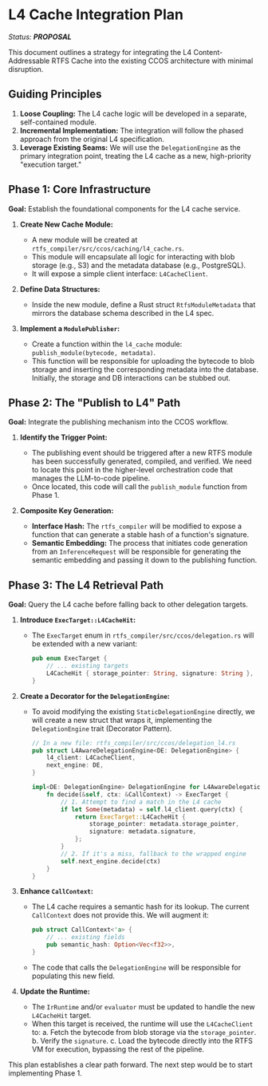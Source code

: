 # L4 Cache Integration Plan

_Status: **PROPOSAL**_

This document outlines a strategy for integrating the L4 Content-Addressable RTFS Cache into the existing CCOS architecture with minimal disruption.

## Guiding Principles

1.  **Loose Coupling:** The L4 cache logic will be developed in a separate, self-contained module.
2.  **Incremental Implementation:** The integration will follow the phased approach from the original L4 specification.
3.  **Leverage Existing Seams:** We will use the `DelegationEngine` as the primary integration point, treating the L4 cache as a new, high-priority "execution target."

## Phase 1: Core Infrastructure

**Goal:** Establish the foundational components for the L4 cache service.

1.  **Create New Cache Module:**
    *   A new module will be created at `rtfs_compiler/src/ccos/caching/l4_cache.rs`.
    *   This module will encapsulate all logic for interacting with blob storage (e.g., S3) and the metadata database (e.g., PostgreSQL).
    *   It will expose a simple client interface: `L4CacheClient`.

2.  **Define Data Structures:**
    *   Inside the new module, define a Rust struct `RtfsModuleMetadata` that mirrors the database schema described in the L4 spec.

3.  **Implement a `ModulePublisher`:**
    *   Create a function within the `l4_cache` module: `publish_module(bytecode, metadata)`.
    *   This function will be responsible for uploading the bytecode to blob storage and inserting the corresponding metadata into the database. Initially, the storage and DB interactions can be stubbed out.

## Phase 2: The "Publish to L4" Path

**Goal:** Integrate the publishing mechanism into the CCOS workflow.

1.  **Identify the Trigger Point:**
    *   The publishing event should be triggered after a new RTFS module has been successfully generated, compiled, and verified. We need to locate this point in the higher-level orchestration code that manages the LLM-to-code pipeline.
    *   Once located, this code will call the `publish_module` function from Phase 1.

2.  **Composite Key Generation:**
    *   **Interface Hash:** The `rtfs_compiler` will be modified to expose a function that can generate a stable hash of a function's signature.
    *   **Semantic Embedding:** The process that initiates code generation from an `InferenceRequest` will be responsible for generating the semantic embedding and passing it down to the publishing function.

## Phase 3: The L4 Retrieval Path

**Goal:** Query the L4 cache before falling back to other delegation targets.

1.  **Introduce `ExecTarget::L4CacheHit`:**
    *   The `ExecTarget` enum in `rtfs_compiler/src/ccos/delegation.rs` will be extended with a new variant:
        ```rust
        pub enum ExecTarget {
            // ... existing targets
            L4CacheHit { storage_pointer: String, signature: String },
        }
        ```

2.  **Create a Decorator for the `DelegationEngine`:**
    *   To avoid modifying the existing `StaticDelegationEngine` directly, we will create a new struct that wraps it, implementing the `DelegationEngine` trait (Decorator Pattern).
        ```rust
        // In a new file: rtfs_compiler/src/ccos/delegation_l4.rs
        pub struct L4AwareDelegationEngine<DE: DelegationEngine> {
            l4_client: L4CacheClient,
            next_engine: DE,
        }

        impl<DE: DelegationEngine> DelegationEngine for L4AwareDelegationEngine<DE> {
            fn decide(&self, ctx: &CallContext) -> ExecTarget {
                // 1. Attempt to find a match in the L4 cache
                if let Some(metadata) = self.l4_client.query(ctx) {
                    return ExecTarget::L4CacheHit {
                        storage_pointer: metadata.storage_pointer,
                        signature: metadata.signature,
                    };
                }
                // 2. If it's a miss, fallback to the wrapped engine
                self.next_engine.decide(ctx)
            }
        }
        ```

3.  **Enhance `CallContext`:**
    *   The L4 cache requires a semantic hash for its lookup. The current `CallContext` does not provide this. We will augment it:
        ```rust
        pub struct CallContext<'a> {
            // ... existing fields
            pub semantic_hash: Option<Vec<f32>>,
        }
        ```
    *   The code that calls the `DelegationEngine` will be responsible for populating this new field.

4.  **Update the Runtime:**
    *   The `IrRuntime` and/or `evaluator` must be updated to handle the new `L4CacheHit` target.
    *   When this target is received, the runtime will use the `L4CacheClient` to:
        a.  Fetch the bytecode from blob storage via the `storage_pointer`.
        b.  Verify the `signature`.
        c.  Load the bytecode directly into the RTFS VM for execution, bypassing the rest of the pipeline.

This plan establishes a clear path forward. The next step would be to start implementing Phase 1. 